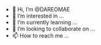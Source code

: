 - 👋 Hi, I’m @DAREOMAE
- 👀 I’m interested in ...
- 🌱 I’m currently learning ...
- 💞️ I’m looking to collaborate on ...
- 📫 How to reach me ...

<!---
DAREOMAE/DAREOMAE is a ✨ special ✨ repository because its `README.md` (this file) appears on your GitHub profile.
You can click the Preview link to take a look at your changes.
--->
